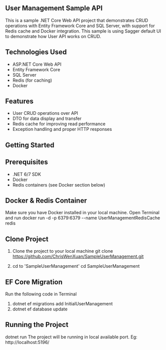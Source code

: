 ## User Management Sample API

This is a sample .NET Core Web API project that demonstrates CRUD operations with Entity Framework Core and SQL Server, with support for Redis cache and Docker integration. This sample is using Sagger default UI to demonstrate how User API works on CRUD.

## Technologies Used

- ASP.NET Core Web API
- Entity Framework Core
- SQL Server
- Redis (for caching)
- Docker

## Features

- User CRUD operations over API
- DTO for data display and transfer
- Redis cache for improving read performance
- Exception handling and proper HTTP responses

## Getting Started

## Prerequisites

- .NET 6/7 SDK
- Docker
- Redis containers (see Docker section below)

## Docker & Redis Container

Make sure you have Docker installed in your local machine.
Open Terminal and run docker run -d -p 6379:6379 --name UserManagementRedisCache redis

## Clone Project

1) Clone the project to your local machine
git clone https://github.com/ChrisWenXuan/SampleUserManagement.git

2) cd to 'SampleUserManagement'
cd SampleUserManagement

## EF Core Migration

Run the following code in Terminal
1) dotnet ef migrations add InitialUserManagement
2) dotnet ef database update

## Running the Project

dotnet run
The project will be running in local available port. Eg: http://localhost:5196/